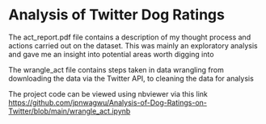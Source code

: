 # Analysis of Twitter Dog Ratings

The act_report.pdf file contains a description of my thought process and actions carried out on the dataset. This was mainly an exploratory analysis and gave me an insight into potential areas worth digging into

The wrangle_act file contains steps taken in data wrangling from downloading the data via the Twitter API, to cleaning the data for analysis

The project code can be viewed using nbviewer via this link https://github.com/jpnwagwu/Analysis-of-Dog-Ratings-on-Twitter/blob/main/wrangle_act.ipynb
